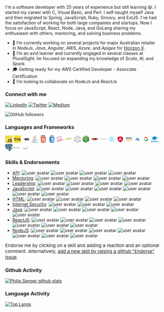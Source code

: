 I'm a software developer with 25 years of experience but still learning 😃. I started my career with C, Visual Basic, and Perl. I self-taught myself Java and then migrated to  Spring, JavaScript, Ruby, Groovy, and ExtJS. I've had the satisfaction of working for both large companies and startups. Now I focus on JavaScript, React, Node, Java, and GoLang sharing my enthusiasm with others, mentoring, and solving business problems.

- 🔭  I’m currently working on several projects for major Australian retailer in *NodeJs*, *Java*, *Angular*, *AWS*, *Azure*, and *Apigee* for [Horizon X](https://horizonx.com.au/).
- 🌱  I’m an avid learner and currently engaged in several classes at PluralSight. Im focused on expanding my knowledge of *Scala*, *AI*, and *Spark*.
- 🎓  Getting ready for my AWS Certified Developer - Associate Certification 
- 👯  I’m looking to collaborate on *NodeJs* and *ReactJs* 

### Connect with me

<!-- From: https://github.com/simple-icons/simple-icons -->
[<img alt="LinkedIn" height="24" width="24" src="https://cdn.jsdelivr.net/npm/simple-icons@v3/icons/linkedin.svg" />](https://www.linkedin.com/in/philipsenger/)
[<img alt="Twitter" height="24" width="24" src="https://cdn.jsdelivr.net/npm/simple-icons@v3/icons/twitter.svg" />](http://twitter.com/@PSengerDownUndr)
[<img alt="Medium" height="24" width="24" src="https://cdn.jsdelivr.net/npm/simple-icons@v3/icons/medium.svg" />](https://medium.com/@psenger)

![GitHub followers](https://img.shields.io/github/followers/psenger?label=Followers&style=plastic)


### Languages and Frameworks

<div>
<img alt="JavaScript" height="24" width="24" src="https://raw.githubusercontent.com/github/explore/80688e429a7d4ef2fca1e82350fe8e3517d3494d/topics/javascript/javascript.png"/>
<img alt="ES6" height="24" width="24" src="https://raw.githubusercontent.com/github/explore/80688e429a7d4ef2fca1e82350fe8e3517d3494d/topics/es6/es6.png"/>
<img alt="GO" height="24" width="24" src="https://raw.githubusercontent.com/github/explore/80688e429a7d4ef2fca1e82350fe8e3517d3494d/topics/go/go.png" /> 
<img alt="Java" height="24" width="24" src="https://raw.githubusercontent.com/github/explore/80688e429a7d4ef2fca1e82350fe8e3517d3494d/topics/java/java.png"/>
<img alt="Html" height="24" width="24" src="https://raw.githubusercontent.com/github/explore/80688e429a7d4ef2fca1e82350fe8e3517d3494d/topics/html/html.png"/>
<img alt="CSS" height="24" width="24" src="https://raw.githubusercontent.com/github/explore/80688e429a7d4ef2fca1e82350fe8e3517d3494d/topics/css/css.png"/>
<img alt="SASS" height="24" width="24" src="https://raw.githubusercontent.com/github/explore/80688e429a7d4ef2fca1e82350fe8e3517d3494d/topics/sass/sass.png" />
<img alt="babel" height="24" width="24" src="https://raw.githubusercontent.com/github/explore/cb39e2385dfcec8a661d01bfacff6b1e33bbaa9d/topics/babel/babel.png" />
<img alt="Electron" height="24" width="24" src="https://raw.githubusercontent.com/github/explore/80688e429a7d4ef2fca1e82350fe8e3517d3494d/topics/electron/electron.png"/>
<img alt="NodeJS" height="24" width="24" src="https://raw.githubusercontent.com/github/explore/80688e429a7d4ef2fca1e82350fe8e3517d3494d/topics/nodejs/nodejs.png"/>
<img alt="Mongoose" height="24" width="24" src="https://raw.githubusercontent.com/github/explore/80688e429a7d4ef2fca1e82350fe8e3517d3494d/topics/mongoose/mongoose.png"/>
<img alt="Express" height="24" width="24" src="https://raw.githubusercontent.com/github/explore/80688e429a7d4ef2fca1e82350fe8e3517d3494d/topics/express/express.png"/> 
<img alt="React" height="24" width="24" src="https://raw.githubusercontent.com/github/explore/80688e429a7d4ef2fca1e82350fe8e3517d3494d/topics/react/react.png"/>
<img alt="Angular" height="24" width="24" src="https://raw.githubusercontent.com/github/explore/80688e429a7d4ef2fca1e82350fe8e3517d3494d/topics/angular/angular.png"/>
<img alt="AWS" height="24" width="24" src="https://raw.githubusercontent.com/github/explore/fbceb94436312b6dacde68d122a5b9c7d11f9524/topics/aws/aws.png" />
<img alt="Azure" height="24" width="24" src="https://raw.githubusercontent.com/github/explore/80688e429a7d4ef2fca1e82350fe8e3517d3494d/topics/azure/azure.png" />
<img alt="Google" height="24" width="24" src="https://raw.githubusercontent.com/github/explore/80688e429a7d4ef2fca1e82350fe8e3517d3494d/topics/google/google.png"/>
<img alt="Docker" height="24" width="24" src="https://raw.githubusercontent.com/github/explore/80688e429a7d4ef2fca1e82350fe8e3517d3494d/topics/docker/docker.png" />
<img alt="PostgreSql" height="24" width="24" src="https://raw.githubusercontent.com/github/explore/80688e429a7d4ef2fca1e82350fe8e3517d3494d/topics/postgresql/postgresql.png"/>
<img alt="MongoDb" height="24" width="24" src="https://raw.githubusercontent.com/github/explore/80688e429a7d4ef2fca1e82350fe8e3517d3494d/topics/mongodb/mongodb.png" />
<img alt="MySql" height="24" width="24" src="https://raw.githubusercontent.com/github/explore/80688e429a7d4ef2fca1e82350fe8e3517d3494d/topics/mysql/mysql.png" />
</div>

<!--START_SECTION:endorsements-->
### Skills & Endorsements

<ul>
<li><a href="https://github.com/psenger/psenger/issues/10">API</a>: <img alt="user avatar" src=https://avatars2.githubusercontent.com/u/29562705?u=bb3093fac9d129cf390bf170456bd27bca12d338&v=4&s=20 height=20 /> <img alt="user avatar" src=https://avatars3.githubusercontent.com/u/13580085?v=4&s=20 height=20 /> <img alt="user avatar" src=https://avatars2.githubusercontent.com/u/48421127?u=d4d4f05d840c1de06a466c45c2e4afec0ceed2a7&v=4&s=20 height=20 /> <img alt="user avatar" src=https://avatars1.githubusercontent.com/u/35758820?v=4&s=20 height=20 /></li>
<li><a href="https://github.com/psenger/psenger/issues/9">Mentoring</a>: <img alt="user avatar" src=https://avatars2.githubusercontent.com/u/29562705?u=bb3093fac9d129cf390bf170456bd27bca12d338&v=4&s=20 height=20 /> <img alt="user avatar" src=https://avatars3.githubusercontent.com/u/13580085?v=4&s=20 height=20 /> <img alt="user avatar" src=https://avatars2.githubusercontent.com/u/1809301?u=5203cbc5cb7bd53ff7bf7fc2b4884fa759f9d1e9&v=4&s=20 height=20 /> <img alt="user avatar" src=https://avatars1.githubusercontent.com/u/35758820?v=4&s=20 height=20 /></li>
<li><a href="https://github.com/psenger/psenger/issues/8">Leadership</a>: <img alt="user avatar" src=https://avatars0.githubusercontent.com/u/7321003?u=b8bdb00d18260660864a0e97d43356aadf188759&v=4&s=20 height=20 /> <img alt="user avatar" src=https://avatars2.githubusercontent.com/u/29562705?u=bb3093fac9d129cf390bf170456bd27bca12d338&v=4&s=20 height=20 /> <img alt="user avatar" src=https://avatars3.githubusercontent.com/u/13580085?v=4&s=20 height=20 /> <img alt="user avatar" src=https://avatars1.githubusercontent.com/u/35758820?v=4&s=20 height=20 /></li>
<li><a href="https://github.com/psenger/psenger/issues/7">JavaScript</a>: <img alt="user avatar" src=https://avatars0.githubusercontent.com/u/7321003?u=b8bdb00d18260660864a0e97d43356aadf188759&v=4&s=20 height=20 /> <img alt="user avatar" src=https://avatars2.githubusercontent.com/u/29562705?u=bb3093fac9d129cf390bf170456bd27bca12d338&v=4&s=20 height=20 /> <img alt="user avatar" src=https://avatars3.githubusercontent.com/u/13580085?v=4&s=20 height=20 /> <img alt="user avatar" src=https://avatars2.githubusercontent.com/u/1809301?u=5203cbc5cb7bd53ff7bf7fc2b4884fa759f9d1e9&v=4&s=20 height=20 /> <img alt="user avatar" src=https://avatars1.githubusercontent.com/u/35758820?v=4&s=20 height=20 /> <img alt="user avatar" src=https://avatars2.githubusercontent.com/u/48421127?u=d4d4f05d840c1de06a466c45c2e4afec0ceed2a7&v=4&s=20 height=20 /></li>
<li><a href="https://github.com/psenger/psenger/issues/6">HTML</a>: <img alt="user avatar" src=https://avatars0.githubusercontent.com/u/7321003?u=b8bdb00d18260660864a0e97d43356aadf188759&v=4&s=20 height=20 /> <img alt="user avatar" src=https://avatars2.githubusercontent.com/u/29562705?u=bb3093fac9d129cf390bf170456bd27bca12d338&v=4&s=20 height=20 /> <img alt="user avatar" src=https://avatars3.githubusercontent.com/u/13580085?v=4&s=20 height=20 /> <img alt="user avatar" src=https://avatars1.githubusercontent.com/u/35758820?v=4&s=20 height=20 /></li>
<li><a href="https://github.com/psenger/psenger/issues/5">Internet Security</a>: <img alt="user avatar" src=https://avatars0.githubusercontent.com/u/7321003?u=b8bdb00d18260660864a0e97d43356aadf188759&v=4&s=20 height=20 /> <img alt="user avatar" src=https://avatars3.githubusercontent.com/u/13580085?v=4&s=20 height=20 /> <img alt="user avatar" src=https://avatars1.githubusercontent.com/u/35758820?v=4&s=20 height=20 /></li>
<li><a href="https://github.com/psenger/psenger/issues/4">Java</a>: <img alt="user avatar" src=https://avatars0.githubusercontent.com/u/7321003?u=b8bdb00d18260660864a0e97d43356aadf188759&v=4&s=20 height=20 /> <img alt="user avatar" src=https://avatars2.githubusercontent.com/u/29562705?u=bb3093fac9d129cf390bf170456bd27bca12d338&v=4&s=20 height=20 /> <img alt="user avatar" src=https://avatars3.githubusercontent.com/u/13580085?v=4&s=20 height=20 /> <img alt="user avatar" src=https://avatars2.githubusercontent.com/u/1809301?u=5203cbc5cb7bd53ff7bf7fc2b4884fa759f9d1e9&v=4&s=20 height=20 /> <img alt="user avatar" src=https://avatars1.githubusercontent.com/u/35758820?v=4&s=20 height=20 /></li>
<li><a href="https://github.com/psenger/psenger/issues/3">ReactJS</a>: <img alt="user avatar" src=https://avatars0.githubusercontent.com/u/7321003?u=b8bdb00d18260660864a0e97d43356aadf188759&v=4&s=20 height=20 /> <img alt="user avatar" src=https://avatars2.githubusercontent.com/u/29562705?u=bb3093fac9d129cf390bf170456bd27bca12d338&v=4&s=20 height=20 /> <img alt="user avatar" src=https://avatars3.githubusercontent.com/u/13580085?v=4&s=20 height=20 /> <img alt="user avatar" src=https://avatars2.githubusercontent.com/u/1809301?u=5203cbc5cb7bd53ff7bf7fc2b4884fa759f9d1e9&v=4&s=20 height=20 /> <img alt="user avatar" src=https://avatars2.githubusercontent.com/u/1809301?u=5203cbc5cb7bd53ff7bf7fc2b4884fa759f9d1e9&v=4&s=20 height=20 /> <img alt="user avatar" src=https://avatars2.githubusercontent.com/u/48421127?u=d4d4f05d840c1de06a466c45c2e4afec0ceed2a7&v=4&s=20 height=20 /> <img alt="user avatar" src=https://avatars1.githubusercontent.com/u/35758820?v=4&s=20 height=20 /></li>
<li><a href="https://github.com/psenger/psenger/issues/2">NodeJS</a>: <img alt="user avatar" src=https://avatars0.githubusercontent.com/u/7321003?u=b8bdb00d18260660864a0e97d43356aadf188759&v=4&s=20 height=20 /> <img alt="user avatar" src=https://avatars2.githubusercontent.com/u/29562705?u=bb3093fac9d129cf390bf170456bd27bca12d338&v=4&s=20 height=20 /> <img alt="user avatar" src=https://avatars3.githubusercontent.com/u/13580085?v=4&s=20 height=20 /> <img alt="user avatar" src=https://avatars2.githubusercontent.com/u/1809301?u=5203cbc5cb7bd53ff7bf7fc2b4884fa759f9d1e9&v=4&s=20 height=20 /> <img alt="user avatar" src=https://avatars2.githubusercontent.com/u/1809301?u=5203cbc5cb7bd53ff7bf7fc2b4884fa759f9d1e9&v=4&s=20 height=20 /> <img alt="user avatar" src=https://avatars1.githubusercontent.com/u/35758820?v=4&s=20 height=20 /> <img alt="user avatar" src=https://avatars2.githubusercontent.com/u/48421127?u=d4d4f05d840c1de06a466c45c2e4afec0ceed2a7&v=4&s=20 height=20 /></li>
</ul>

<div style="font-size: 15px;">Endorse me by clicking on a skill and adding a reaction and an optional comment. Alternatively, <a style="font-size: 15px;" href="https://github.com/psenger/psenger/issues/new?assignees=&labels=&template=endorsement-template.md&title=Endorse%3A+SKILL_HERE">add a new skill by raising a github "Endorse" issue</a>.</div>

<!--END_SECTION:endorsements-->

### Github Activity

[![Philip Senger github stats](https://github-readme-stats.vercel.app/api?username=psenger&count_private=true)](https://github.com/anuraghazra/github-readme-stats)

### Language Activity

[![Top Langs](https://github-readme-stats.vercel.app/api/top-langs/?username=psenger)](https://github.com/anuraghazra/github-readme-stats)
